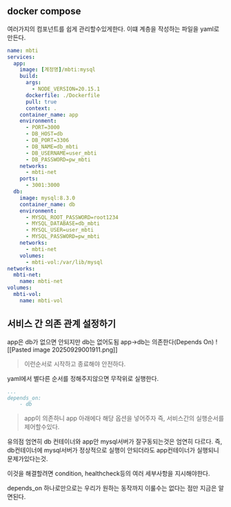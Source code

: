 ## docker compose
여러가지의 컴포넌트를 쉽게 관리할수있게한다.
이떄 계층을 작성하는 파일을 yaml로 만든다.
```docker-compose.yaml
name: mbti
services:
  app:
    image: [계정명]/mbti:mysql
    build:
      args:
        - NODE_VERSION=20.15.1
      dockerfile: ./Dockerfile
      pull: true
      context: .
    container_name: app
    environment:
      - PORT=3000
      - DB_HOST=db
      - DB_PORT=3306
      - DB_NAME=db_mbti
      - DB_USERNAME=user_mbti
      - DB_PASSWORD=pw_mbti
    networks:
      - mbti-net
    ports:
      - 3001:3000
  db:
    image: mysql:8.3.0
    container_name: db
    environment:
      - MYSQL_ROOT_PASSWORD=root1234
      - MYSQL_DATABASE=db_mbti
      - MYSQL_USER=user_mbti
      - MYSQL_PASSWORD=pw_mbti
    networks:
      - mbti-net
    volumes:
      - mbti-vol:/var/lib/mysql
networks:
  mbti-net:
    name: mbti-net
volumes:
  mbti-vol:
    name: mbti-vol

```

## 서비스 간 의존 관계 설정하기
app은 db가 없으면 안되지만 db는  없어도됨 app->db는 의존한다(Depends On)
![[Pasted image 20250929001911.png]]
> 이런순서로 시작하고 종료해야  안전하다.

yaml에서 별다른 순서를 정해주지않으면 무작위로 실행한다.
```yaml
...
depends_on:
	- db
```
>  app이 의존하니 app 아래에다 해당  옵션을 넣어주자 즉, 서비스간의 실행순서를 제어할수있다.

유의점
엄연히 db 컨테이너와 app안 mysql서버가 잘구동되는것은 엄연히 다르다.
즉,  db컨테이너에 mysql서버가 정상적으로 실행이 안되더라도 app컨테이너가  실행되니  문제가있다는것.

이것을 해결할려면  condition, healthcheck등의 여러 세부사항을 지시해야한다.

depends_on 하나로만으로는 우리가 원하는 동작까지 이룰수는 없다는 점만 지금은 알면된다.